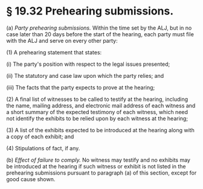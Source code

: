 # § 19.32   Prehearing submissions.

(a) *Party prehearing submissions.* Within the time set by the ALJ, but in no case later than 20 days before the start of the hearing, each party must file with the ALJ and serve on every other party:


(1) A prehearing statement that states:


(i) The party's position with respect to the legal issues presented;


(ii) The statutory and case law upon which the party relies; and


(iii) The facts that the party expects to prove at the hearing;


(2) A final list of witnesses to be called to testify at the hearing, including the name, mailing address, and electronic mail address of each witness and a short summary of the expected testimony of each witness, which need not identify the exhibits to be relied upon by each witness at the hearing;


(3) A list of the exhibits expected to be introduced at the hearing along with a copy of each exhibit; and


(4) Stipulations of fact, if any.


(b) *Effect of failure to comply.* No witness may testify and no exhibits may be introduced at the hearing if such witness or exhibit is not listed in the prehearing submissions pursuant to paragraph (a) of this section, except for good cause shown.






